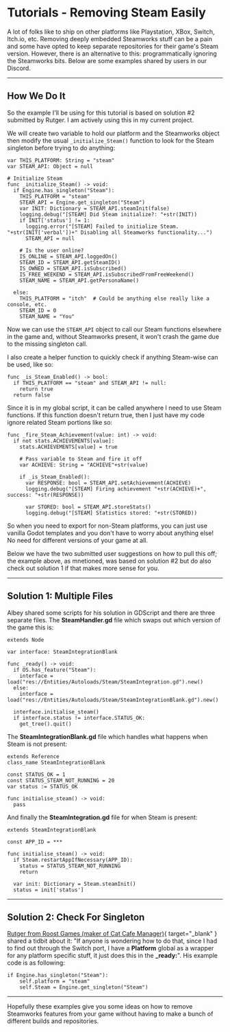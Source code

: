 # Tutorials - Removing Steam Easily

A lot of folks like to ship on other platforms like Playstation, XBox, Switch, Itch.io, etc.  Removing deeply embedded Steamworks stuff can be a pain and some have opted to keep separate repositories for their game's Steam version.  However, there is an alternative to this: programmatically ignoring the Steamworks bits. Below are some examples shared by users in our Discord.

---
## How We Do It

So the example I'll be using for this tutorial is based on solution #2 submitted by Rutger.  I am actively using this in my current project.

We will create two variable to hold our platform and the Steamworks object then modify the usual ```_initialize_Steam()``` function to look for the Steam singleton before trying to do anything:

```
var THIS_PLATFORM: String = "steam"
var STEAM_API: Object = null

# Initialize Steam
func _initialize_Steam() -> void:
  if Engine.has_singleton("Steam"):
    THIS_PLATFORM = "steam"
    STEAM_API = Engine.get_singleton("Steam")
    var INIT: Dictionary = STEAM_API.steamInit(false)
    logging.debug("[STEAM] Did Steam initialize?: "+str(INIT))
    if INIT['status'] != 1:
      logging.error("[STEAM] Failed to initialize Steam. "+str(INIT['verbal'])+" Disabling all Steamworks functionality...")
      STEAM_API = null
 
    # Is the user online?
    IS_ONLINE = STEAM_API.loggedOn()
    STEAM_ID = STEAM_API.getSteamID()
    IS_OWNED = STEAM_API.isSubscribed()
    IS_FREE_WEEKEND = STEAM_API.isSubscribedFromFreeWeekend()
    STEAM_NAME = STEAM_API.getPersonaName()
 
  else:
    THIS_PLATFORM = "itch"  # Could be anything else really like a console, etc.
    STEAM_ID = 0
    STEAM_NAME = "You"
```

Now we can use the ```STEAM_API``` object to call our Steam functions elsewhere in the game and, without Steamworks present, it won't crash the game due to the missing singleton call.

I also create a helper function to quickly check if anything Steam-wise can be used, like so:

```
func _is_Steam_Enabled() -> bool:
  if THIS_PLATFORM == "steam" and STEAM_API != null:
    return true
  return false
```

Since it is in my global script, it can be called anywhere I need to use Steam functions.  If this function doesn't return true, then I just have my code ignore related Steam portions like so:

```
func _fire_Steam_Achievement(value: int) -> void:
  if not stats.ACHIEVEMENTS[value]:
    stats.ACHIEVEMENTS[value] = true
    
    # Pass variable to Steam and fire it off
    var ACHIEVE: String = "ACHIEVE"+str(value)
    
    if _is_Steam_Enabled():
      var RESPONSE: bool = STEAM_API.setAchievement(ACHIEVE)
      logging.debug("[STEAM] Firing achievement "+str(ACHIEVE)+", success: "+str(RESPONSE))
      
      var STORED: bool = STEAM_API.storeStats()
      logging.debug("[STEAM] Statistics stored: "+str(STORED))
```

So when you need to export for non-Steam platforms, you can just use vanilla Godot templates and you don't have to worry about anything else!  No need for different versions of your game at all.

Below we have the two submitted user suggestions on how to pull this off; the example above, as mnetioned, was based on solution #2 but do also check out solution 1 if that makes more sense for you.

---
## Solution 1: Multiple Files

Albey shared some scripts for his solution in GDScript and there are three separate files. The **SteamHandler.gd** file which swaps out which version of the game this is:

````
extends Node

var interface: SteamIntegrationBlank

func _ready() -> void:
  if OS.has_feature("Steam"):
    interface = load("res://Entities/Autoloads/Steam/SteamIntegration.gd").new()
  else:
    interface = load("res://Entities/Autoloads/Steam/SteamIntegrationBlank.gd").new()

  interface.initialise_steam()
  if interface.status != interface.STATUS_OK:
    get_tree().quit()
````

The **SteamIntegrationBlank.gd** file which handles what happens when Steam is not present:

````
extends Reference
class_name SteamIntegrationBlank

const STATUS_OK = 1
const STATUS_STEAM_NOT_RUNNING = 20
var status := STATUS_OK

func initialise_steam() -> void:
  pass
````

And finally the **SteamIntegration.gd** file for when Steam is present:

````
extends SteamIntegrationBlank

const APP_ID = ***

func initialise_steam() -> void:
  if Steam.restartAppIfNecessary(APP_ID):
    status = STATUS_STEAM_NOT_RUNNING
    return

  var init: Dictionary = Steam.steamInit()
  status = init['status']
````

---
## Solution 2: Check For Singleton

[Rutger from Roost Games (maker of Cat Cafe Manager)](https://catcafemanager.com){ target="_blank" } shared a tidbit about it: "If anyone is wondering how to do that, since I had to find out through the Switch port, I have a **Platform** global as a wrapper for any platform specific stuff, it just does this in the **_ready:**".  His example code is as following:

````
if Engine.has_singleton("Steam"):
	self.platform = "steam"
	self.Steam = Engine.get_singleton("Steam")
````

---

Hopefully these examples give you some ideas on how to remove Steamworks features from your game without having to make a bunch of different builds and repositories.